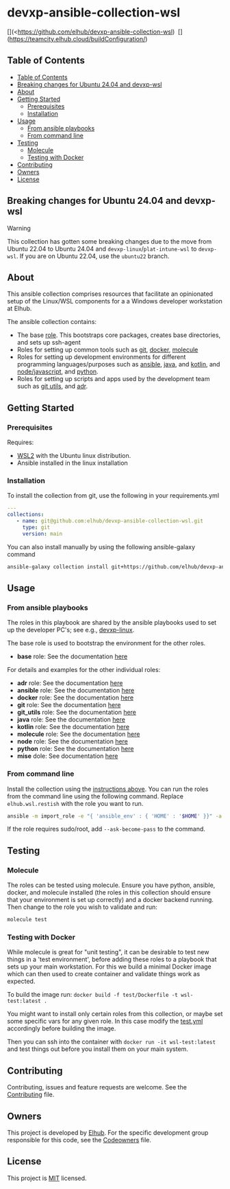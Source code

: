 # devxp-ansible-collection-wsl

[<img src="https://img.shields.io/badge/repo-github-blue" alt="">](<https://github.com/elhub/devxp-ansible-collection-wsl)
[<img src="https://img.shields.io/badge/issues-jira-orange" alt="">](https://jira.elhub.cloud/projects/TD/issues)
[<img src="https://teamcity.elhub.cloud/app/rest/builds/buildType:(id:DevXP_AnsibleCollectionWsl)/statusIcon" alt="">](https://teamcity.elhub.cloud/buildConfiguration/<!--TODO Add TeamCity project ID here -->)
[<img src="https://sonar.elhub.cloud/api/project_badges/measure?project=no.elhub.devxp%3Adevxp-ansible-collection-wsl&metric=alert_status" alt="">](https://sonar.elhub.cloud/dashboard?id=no.elhub.devxp%3Adevxp-ansible-collection-wsl)
[<img src="https://sonar.elhub.cloud/api/project_badges/measure?project=no.elhub.devxp%3Adevxp-ansible-collection-wsl&metric=ncloc" alt="">](https://sonar.elhub.cloud/dashboard?id=no.elhub.devxp%3Adevxp-ansible-collection-wsl)
[<img src="https://sonar.elhub.cloud/api/project_badges/measure?project=no.elhub.devxp%3Adevxp-ansible-collection-wsl&metric=bugs" alt="">](https://sonar.elhub.cloud/dashboard?id=no.elhub.devxp%3Adevxp-ansible-collection-wsl)
[<img src="https://sonar.elhub.cloud/api/project_badges/measure?project=no.elhub.devxp%3Adevxp-ansible-collection-wsl&metric=vulnerabilities" alt="">](https://sonar.elhub.cloud/dashboard?id=no.elhub.devxp%3Adevxp-ansible-collection-wsl)
[<img src="https://sonar.elhub.cloud/api/project_badges/measure?project=no.elhub.devxp%3Adevxp-ansible-collection-wsl&metric=coverage" alt="">](https://sonar.elhub.cloud/dashboard?id=no.elhub.devxp%3Adevxp-ansible-collection-wsl)

## Table of Contents

* [Table of Contents](#table-of-contents)
* [Breaking changes for Ubuntu 24.04 and devxp-wsl](#breaking-changes-for-ubuntu-2404-and-devxp-wsl)
* [About](#about)
* [Getting Started](#getting-started)
  * [Prerequisites](#prerequisites)
  * [Installation](#installation)
* [Usage](#usage)
  * [From ansible playbooks](#from-ansible-playbooks)
  * [From command line](#from-command-line)
* [Testing](#testing)
  * [Molecule](#molecule)
  * [Testing with Docker](#testing-with-docker)
* [Contributing](#contributing)
* [Owners](#owners)
* [License](#license)

## Breaking changes for Ubuntu 24.04 and devxp-wsl

> [!WARNING]
> This collection has gotten some breaking changes due to the move
> from Ubuntu 22.04 to Ubuntu 24.04 and `devxp-linux`/`plat-intune-wsl` to `devxp-wsl`.
> If you are on Ubuntu 22.04, use the `ubuntu22` branch.

## About

This ansible collection comprises resources that facilitate an opinionated setup of the Linux/WSL components for a
a Windows developer workstation at Elhub.

The ansible collection contains:

* The base [role](https://github.com/elhub/devxp-ansible-collection-wsl/tree/main/roles/base). This bootstraps core packages,
  creates base directories, and sets up ssh-agent
* Roles for setting up common tools such as [git](https://github.com/elhub/devxp-ansible-collection-wsl/tree/main/roles/git),
  [docker](https://github.com/elhub/devxp-ansible-collection-wsl/tree/main/roles/docker),
  [molecule](https://github.com/elhub/devxp-ansible-collection-wsl/tree/main/roles/molecule)
* Roles for setting up development environments for different programming languages/purposes such as
  [ansible](https://github.com/elhub/devxp-ansible-collection-wsl/tree/main/roles/ansible),
  [java](https://github.com/elhub/devxp-ansible-collection-wsl/tree/main/roles/java), and
  [kotlin](https://github.com/elhub/devxp-ansible-collection-wsl/tree/main/roles/kotlin), and
  [node/javascript](https://github.com/elhub/devxp-ansible-collection-wsl/tree/main/roles/node), and
  [python](https://github.com/elhub/devxp-ansible-collection-wsl/tree/main/roles/python).
* Roles for setting up scripts and apps used by the development team such as
  [git utils](https://github.com/elhub/devxp-ansible-collection-wsl/tree/main/roles/git_utils), and
  [adr](https://github.com/elhub/devxp-ansible-collection-wsl/tree/main/roles/adr).

## Getting Started

### Prerequisites

Requires:
- [WSL2](https://docs.microsoft.com/en-us/windows/wsl/install) with the Ubuntu linux distribution.
- Ansible installed in the linux installation

### Installation

To install the collection from git, use the following in your requirements.yml
```yaml
---
collections:
   - name: git@github.com:elhub/devxp-ansible-collection-wsl.git
     type: git
     version: main
```

You can also install manually by using the following ansible-galaxy command

```bash
ansible-galaxy collection install git+https://github.com/elhub/devxp-ansible-collection-wsl
```

## Usage

### From ansible playbooks

The roles in this playbook are shared by the ansible playbooks used to set up the developer PC's; see e.g.,
[devxp-linux](https://github.com/elhub/devxp-linux).

The base role is used to bootstrap the environment for the other roles.

* **base** role: See the documentation [here](https://github.com/elhub/devxp-ansible-collection-wsl/blob/main/roles/base/README.md)

For details and examples for the other individual roles:

* **adr** role: See the documentation [here](https://github.com/elhub/devxp-ansible-collection-wsl/blob/main/roles/adr/README.md)
* **ansible** role: See the documentation [here](https://github.com/elhub/devxp-ansible-collection-wsl/blob/main/roles/ansible/README.md)
* **docker** role: See the documentation [here](https://github.com/elhub/devxp-ansible-collection-wsl/blob/main/roles/docker/README.md)
* **git** role: See the documentation [here](https://github.com/elhub/devxp-ansible-collection-wsl/blob/main/roles/git/README.md)
* **git_utils** role: See the documentation [here](https://github.com/elhub/devxp-ansible-collection-wsl/blob/main/roles/git_utils/README.md)
* **java** role: See the documentation [here](https://github.com/elhub/devxp-ansible-collection-wsl/blob/main/roles/java/README.md)
* **kotlin** role: See the documentation [here](https://github.com/elhub/devxp-ansible-collection-wsl/blob/main/roles/kotlin/README.md)
* **molecule** role: See the documentation [here](https://github.com/elhub/devxp-ansible-collection-wsl/blob/main/roles/molecule/README.md)
* **node** role: See the documentation [here](https://github.com/elhub/devxp-ansible-collection-wsl/blob/main/roles/node/README.md)
* **python** role: See the documentation [here](https://github.com/elhub/devxp-ansible-collection-wsl/blob/main/roles/python/README.md)
* **mise** dole: See documentation [here](https://github.com/elhub/devxp-ansible-collection-wsl/blob/main/roles/mise/README.md)

### From command line

Install the collection using the [instructions above](#installation).
You can run the roles from the command line using the following command.
Replace `elhub.wsl.restish` with the role you want to run.

```bash
ansible -m import_role -e "{ 'ansible_env' : { 'HOME' : '$HOME' }}" -a name=elhub.wsl.restish localhost
```

If the role requires sudo/root, add `--ask-become-pass` to the command.

## Testing

### Molecule

The roles can be tested using molecule. Ensure you have python, ansible, docker, and molecule installed (the roles in this collection should ensure that your environment is set up correctly) and a docker backend running. Then change to the role you wish to validate and run:

```bash
molecule test
```

### Testing with Docker

While molecule is great for "unit testing", it can be desirable to test new things in a 'test environment', before adding these roles to a playbook that sets up your main workstation. For this we build a minimal Docker image which can then used to create container and validate things work as expected.

To build the image run: `docker build -f test/Dockerfile -t wsl-test:latest .`

You might want to install only certain roles from this collection, or maybe set some specific vars for any given role. In this case modify the [test.yml](test/test.yml) accordingly before building the image.

Then you can ssh into the container with `docker run -it wsl-test:latest` and test things out before you install them on your main system.

## Contributing

Contributing, issues and feature requests are welcome. See the
[Contributing](https://github.com/elhub/devxp-ansible-collection-wsl/blob/main/CONTRIBUTING.md) file.

## Owners

This project is developed by [Elhub](https://www.elhub.no). For the specific development group responsible for this
code, see the [Codeowners](https://github.com/elhub/devxp-ansible-collection-wsl/blob/main/CODEOWNERS) file.

## License

This project is [MIT](https://github.com/elhub/devxp-ansible-collection-wsl/blob/main/LICENSE.md) licensed.
